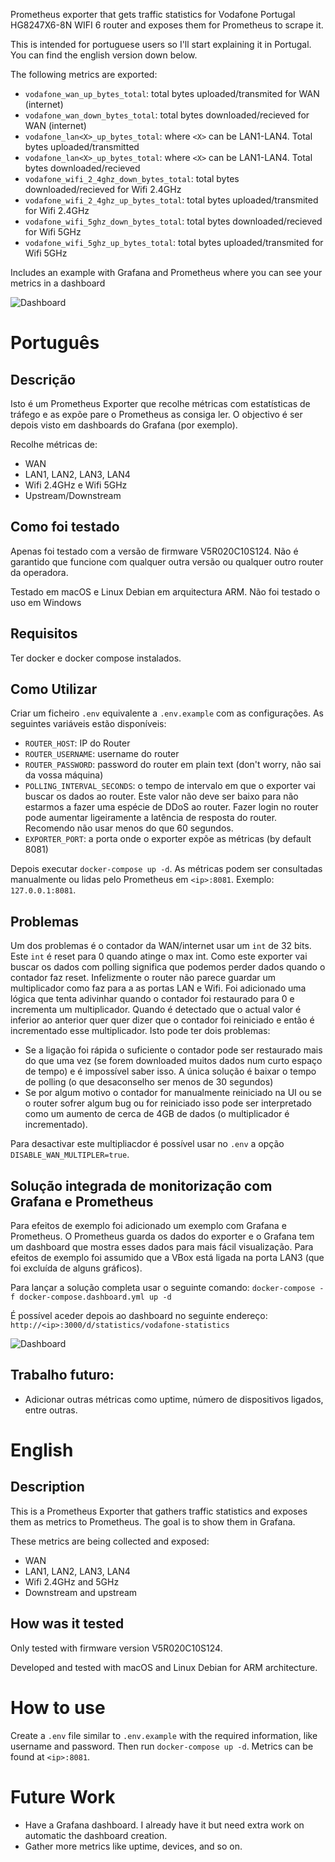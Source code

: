 Prometheus exporter that gets traffic statistics for Vodafone Portugal HG8247X6-8N WIFI 6 router and exposes them for Prometheus to scrape it.

This is intended for portuguese users so I'll start explaining it in Portugal. You can find the english version down below.

The following metrics are exported:
- `vodafone_wan_up_bytes_total`: total bytes uploaded/transmited for WAN (internet)
- `vodafone_wan_down_bytes_total`: total bytes downloaded/recieved for WAN (internet)
- `vodafone_lan<X>_up_bytes_total`: where `<X>` can be LAN1-LAN4. Total bytes uploaded/transmitted
- `vodafone_lan<X>_up_bytes_total`: where `<X>` can be LAN1-LAN4. Total bytes downloaded/recieved
- `vodafone_wifi_2_4ghz_down_bytes_total`: total bytes downloaded/recieved for Wifi 2.4GHz
- `vodafone_wifi_2_4ghz_up_bytes_total`: total bytes uploaded/transmited for Wifi 2.4GHz
- `vodafone_wifi_5ghz_down_bytes_total`: total bytes downloaded/recieved for Wifi 5GHz
- `vodafone_wifi_5ghz_up_bytes_total`: total bytes uploaded/transmited for Wifi 5GHz

Includes an example with Grafana and Prometheus where you can see your metrics in a dashboard

![Dashboard](https://i.ibb.co/rspgLP5/Screenshot-2022-03-21-at-00-20-11.png)

# Português

## Descrição

Isto é um Prometheus Exporter que recolhe métricas com estatísticas de tráfego e as expõe pare o Prometheus as consiga ler. O objectivo é ser depois visto em dashboards do Grafana (por exemplo).

Recolhe métricas de:
- WAN
- LAN1, LAN2, LAN3, LAN4
- Wifi 2.4GHz e Wifi 5GHz
- Upstream/Downstream

## Como foi testado

Apenas foi testado com a versão de firmware V5R020C10S124. Não é garantido que funcione com qualquer outra versão ou qualquer outro router da operadora.

Testado em macOS e Linux Debian em arquitectura ARM. Não foi testado o uso em Windows

## Requisitos

Ter docker e docker compose instalados.

## Como Utilizar

Criar um ficheiro `.env` equivalente a `.env.example` com as configurações. As seguintes variáveis estão disponíveis:
- `ROUTER_HOST`: IP do Router
- `ROUTER_USERNAME`: username do router
- `ROUTER_PASSWORD`: password do router em plain text (don't worry, não sai da vossa máquina)
- `POLLING_INTERVAL_SECONDS`: o tempo de intervalo em que o exporter vai buscar os dados ao router. Este valor não deve ser baixo para não estarmos a fazer uma espécie de DDoS ao router. Fazer login no router pode aumentar ligeiramente a latência de resposta do router. Recomendo não usar menos do que 60 segundos.
- `EXPORTER_PORT`: a porta onde o exporter expõe as métricas (by default 8081)

 Depois executar `docker-compose up -d`. As métricas podem ser consultadas manualmente ou lidas pelo Prometheus em `<ip>:8081`. Exemplo: `127.0.0.1:8081`.

## Problemas

 Um dos problemas é o contador da WAN/internet usar um `int` de 32 bits. Este `int` é reset para 0 quando atinge o max int. Como este exporter vai buscar os dados com polling significa que podemos perder dados quando o contador faz reset. Infelizmente o router não parece guardar um multiplicador como faz para a as portas LAN e Wifi. Foi adicionado uma lógica que tenta adivinhar quando o contador foi restaurado para 0 e incrementa um multiplicador. Quando é detectado que o actual valor é inferior ao anterior quer quer dizer que o contador foi reiniciado e então é incrementado esse multiplicador. Isto pode ter dois problemas:
 - Se a ligação foi rápida o suficiente o contador pode ser restaurado mais do que uma vez (se forem downloaded muitos dados num curto espaço de tempo) e é impossível saber isso. A única solução é baixar o tempo de polling (o que desaconselho ser menos de 30 segundos)
 - Se por algum motivo o contador for manualmente reiniciado na UI ou se o router sofrer algum bug ou for reiniciado isso pode ser interpretado como um aumento de cerca de 4GB de dados (o multiplicador é incrementado).

 Para desactivar este multipliacdor é possível usar no `.env` a opção `DISABLE_WAN_MULTIPLER=true`.

 ## Solução integrada de monitorização com Grafana e Prometheus

Para efeitos de exemplo foi adicionado um exemplo com Grafana e Prometheus. O Prometheus guarda os dados do exporter e o Grafana tem um dashboard que mostra esses dados para mais fácil visualização. Para efeitos de exemplo foi assumido que a VBox está ligada na porta LAN3 (que foi excluída de alguns gráficos).

Para lançar a solução completa usar o seguinte comando:
`docker-compose -f docker-compose.dashboard.yml up -d`

É possível aceder depois ao dashboard no seguinte endereço: 
`http://<ip>:3000/d/statistics/vodafone-statistics`

![Dashboard](https://i.ibb.co/rspgLP5/Screenshot-2022-03-21-at-00-20-11.png)

## Trabalho futuro:

- Adicionar outras métricas como uptime, número de dispositivos ligados, entre outras.

# English

## Description

This is a Prometheus Exporter that gathers traffic statistics and exposes them as metrics to Prometheus. The goal is to show them in Grafana.

These metrics are being collected and exposed:
- WAN
- LAN1, LAN2, LAN3, LAN4
- Wifi 2.4GHz and 5GHz
- Downstream and upstream

## How was it tested

Only tested with firmware version V5R020C10S124.

Developed and tested with macOS and Linux Debian for ARM architecture.

# How to use

Create a `.env` file similar to `.env.example` with the required information, like username and password. Then run `docker-compose up -d`. Metrics can be found at `<ip>:8081`.

# Future Work

- Have a Grafana dashboard. I already have it but need extra work on automatic the dashboard creation.
- Gather more metrics like uptime, devices, and so on.